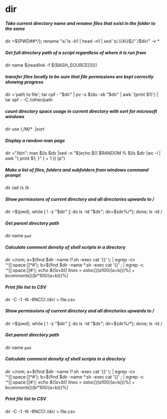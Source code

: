 # dir

##### Take current directory name and rename files that exist in the folder to the same

   dir =${PWD##*/}; rename "s/`ls -b1 | head -n1 | sed 's/.\{4\}$//'`/$dir/" -v *

##### Get full directory path of a script regardless of where it is run from

   dir name $(readlink -f ${BASH_SOURCE[0]})

##### transfer files locally to be sure that file permissions are kept correctly showing progress

   dir ='path to file'; tar cpf - "$dir" | pv -s $(du -sb "$dir" | awk '{print $1}') | tar xpf - -C /other/path

##### count directory space usage in current directory with sort for microsoft windows

   dir use /,/M/* .|sort

##### Display a random man page

   dir ="/bin"; man $(ls $dir |sed -n "$(echo $(( $RANDOM % $(ls $dir |wc -l | awk "{ print $1; }" ) + 1 )) )p")

##### Make a list of files, folders and subfolders from windows command prompt

   dir  /ad /s /b

##### Show permissions of current directory and all directories upwards to /

   dir =$(pwd); while [ ! -z "$dir" ]; do ls -ld "$dir"; dir=${dir%/*}; done; ls -ld /

##### Get parent directory path

   dir name `pwd`

##### Calculate comment density of shell scripts in a directory

   dir =/rom; a=$(find $dir -name \*.sh -exec cat '{}' \; | egrep -cv '^[[:space:]]*#'); b=$(find $dir -name \*.sh -exec cat '{}' \; | egrep -c '^[[:space:]]*#'); echo $((a+b)) lines = ${a} sloc [$((a*100/(a+b)))%] + ${b} comments [$((b*100/(a+b)))%]

##### Print file list to CSV

   dir  -C -1 -N -RNCCI /dir/ > file.csv

##### Show permissions of current directory and all directories upwards to /

   dir =$(pwd); while [ ! -z "$dir" ]; do ls -ld "$dir"; dir=${dir%/*}; done; ls -ld /

##### Get parent directory path

   dir name `pwd`

##### Calculate comment density of shell scripts in a directory

   dir =/rom; a=$(find $dir -name \*.sh -exec cat '{}' \; | egrep -cv '^[[:space:]]*#'); b=$(find $dir -name \*.sh -exec cat '{}' \; | egrep -c '^[[:space:]]*#'); echo $((a+b)) lines = ${a} sloc [$((a*100/(a+b)))%] + ${b} comments [$((b*100/(a+b)))%]

##### Print file list to CSV

   dir  -C -1 -N -RNCCI /dir/ > file.csv
